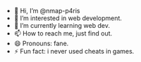 - 👋 Hi, I’m @nmap-p4ris
- 👀 I’m interested in web development.
- 🌱 I’m currently learning web dev.
- 📫 How to reach me, just find out.
- 😄 Pronouns: fane.
- ⚡ Fun fact: i never used cheats in games.

<!---
stefan-3301/stefan-3301 is a ✨ special ✨ repository because its `README.md` (this file) appears on your GitHub profile.
You can click the Preview link to take a look at your changes.
--->
